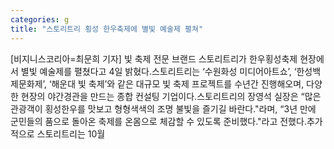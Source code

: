 ```yaml
---
categories: g
title: "스토리트리 횡성 한우축제에 별빛 예술제 펼쳐"
---
```

[비지니스코리아=최문희 기자] 빛 축제 전문 브랜드 스토리트리가 한우횡성축제 현장에서 별빛 예술제를 펼쳤다고 4일 밝혔다.스토리트리는 ‘수원화성 미디어아트쇼’, ‘한성백제문화제’, ‘해운대 빛 축제’와 같은 대규모 빛 축제 프로젝트를 수년간 진행해오며, 다양한 현장의 야간경관을 만드는 종합 컨설팅 기업이다.스토리트리의 장영석 실장은 “많은 관광객이 횡성한우를 맛보고 형형색색의 조명 불빛을 즐기길 바란다."라며, “3년 만에 군민들의 품으로 돌아온 축제를 온몸으로 체감할 수 있도록 준비했다."라고 전했다.추가적으로 스토리트리는 10월